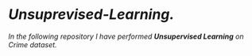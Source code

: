 # ***Unsuprevised-Learning.***

*In the following repository I have performed **Unsupervised Learning** on Crime dataset.* 
